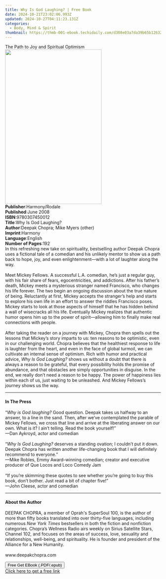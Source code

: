 ```yaml
---
title: Why Is God Laughing? | Free Book
date: 2024-10-21T23:02:06.993Z
updated: 2024-10-27T04:11:23.131Z
categories:
  - Body, Mind & Spirit
thumbnail: https://thmb-001-ebook.techidaily.com/d308e03a7da39b65b126321a1a4b39b875d56166314d33cf0d60757374e1e9e6.jpg
---
```

<main id="book-container">
  <div class="flex flex-col">
    <div class="book-brief flex-1 py-6 px-4 sm:p-6 md:py-10 md:px-8">
      <!-- brief-->
      <div class="book-brief-main">The Path to Joy and Spiritual Optimism</div>
    </div>
    <div
      class="book-meta-info flex-1 grid gap-4 col-start-1 col-end-3 row-start-1 sm:mb-6 sm:grid-cols-4 lg:gap-6 lg:col-start-2 lg:row-end-6 lg:row-span-6 lg:mb-0"
    >
      <div
        class="book-meta-info-left place-content-center mt-4 p-4 text-sm leading-6 col-start-2 col-span-2 dark:text-slate-400"
      >
        <img
          class="w-full h-500 object-cover rounded-lg sm:h-255 sm:col-span-2 lg:col-span-full"
          src="https://img-001-ebook.techidaily.com/d84ad8977f4e26de810c01037b9246e49b92182e3d8b49d0957e30e54e5ba3ce.jpg"
          alt=""
          width="312"
          height="500"
        />
      </div>
      <div
        class="book-meta-info-right mt-2 col-start-1 row-start-2 col-span-3 self-center"
      >
        <!-- meta data  -->
        <div class="flex flex-col px-4 md:px-8">
          <div class="flex-1">
            <strong>Publisher</strong>:<span class="px-2">Harmony/Rodale</span>
          </div>
          <div class="flex-1">
            <strong>Published</strong>:<span class="px-2">June 2008</span>
          </div>
          <div class="flex-1">
            <strong>ISBN</strong>:<span class="px-2">9780307450012</span>
          </div>
          <div class="flex-1">
            <strong>Title</strong>:<span class="px-2"
              >Why Is God Laughing?</span
            >
          </div>
          <div class="flex-1">
            <strong>Author</strong>:<span class="px-2"
              >Deepak Chopra; Mike Myers (other)</span
            >
          </div>
          <div class="flex-1">
            <strong>Imprint</strong>:<span class="px-2">Harmony</span>
          </div>
          <div class="flex-1">
            <strong>Language</strong>:<span class="px-2">English</span>
          </div>
          <div class="flex-1">
            <strong>Number of Pages</strong>:<span class="px-2">192</span>
          </div>
        </div>
      </div>
    </div>
    <div class="book-description flex-1 py-6 px-4 sm:p-6 md:py-10 md:px-8">
      <div class="book-description-main">
        <div accordion-content="" id="description">
          In this refreshing new take on spirituality, bestselling author Deepak
          Chopra uses a fictional tale of a comedian and his unlikely mentor to
          show us a path back to hope, joy, and even enlightenment—with a lot of
          laughter along the way. <br /><br />Meet Mickey Fellows. A successful
          L.A. comedian, he’s just a regular guy, with his fair share of fears,
          egocentricities, and addictions. After his father’s death, Mickey
          meets a mysterious stranger named Francisco, who changes his life
          forever. The two begin an ongoing discussion about the true nature of
          being. Reluctantly at first, Mickey accepts the stranger’s help and
          starts to explore his own life in an effort to answer the riddles
          Francisco poses. Mickey starts to look at those aspects of himself
          that he has hidden behind a wall of wisecracks all his life.
          Eventually Mickey realizes that authentic humor opens him up to the
          power of spirit—allowing him to finally make real connections with
          people. <br /><br />After taking the reader on a journey with Mickey,
          Chopra then spells out the lessons that Mickey’s story imparts to us:
          ten reasons to be optimistic, even in our challenging world. Chopra
          believes that the healthiest response to life is laughter from the
          heart, and even in the face of global turmoil, we can cultivate an
          internal sense of optimism. Rich with humor and practical advice,
          <i>Why Is God Laughing?</i> shows us without a doubt that there is
          always a reason to be grateful, that every possibility holds the
          promise of abundance, and that obstacles are simply opportunities in
          disguise. In the end, we really don’t need a reason to be happy. The
          power of happiness lies within each of us, just waiting to be
          unleashed. And Mickey Fellows’s journey shows us the way.
        </div>
        <div class="accordion-fader"></div>
      </div>
    </div>
    <div class="book-excerpts flex-1 py-6 px-4 sm:p-6 md:py-10 md:px-8">
      <!-- excerpts-->
      <div class="book-excerpts-main">
        <hr />
        <h4 class="placeholder placeholder-heading">
          <span>In The Press</span>
        </h4>
        <p>
          “<i>Why is God laughing? </i>Good question. Deepak takes us halfway to
          an answer, to a line in the sand. Then, after we’ve contemplated the
          parable of Mickey Fellows, we cross that line and arrive at the
          liberating answer on our own. What is it? I ain’t telling. Read the
          book yourself!”<br />—Dan Aykroyd, actor and comedian<br /><br />“<i
            >Why Is God Laughing?</i
          >
          deserves a standing ovation; I couldn’t put it down. Deepak Chopra has
          written another life-changing book that I will definitely recommend to
          everyone.”<br />—Mike Robles, Emmy Award–winning comedian; creator and
          executive producer of Que Locos and Loco Comedy Jam <br /><br />“If
          you’re skimming these quotes to see whether you’re going to buy this
          book, don’t bother. Just read a bit of chapter five!”<br />—John
          Cleese, actor and comedian
        </p>
      </div>
    </div>
    <div class="book-about-author flex-1 py-6 px-4 sm:p-6 md:py-10 md:px-8">
      <!-- about author-->
      <div class="book-main-author-main">
        <hr />
        <h4 class="placeholder placeholder-heading">
          <span>About the Author</span>
        </h4>
        <p>
          DEEPAK CHOPRA, a member of Oprah's SuperSoul 100, is the author of
          more than fifty books translated into over thirty-five languages,
          including numerous <i>New York Times</i> bestsellers in both the
          fiction and nonfiction categories. Chopra’s Wellness Radio airs weekly
          on Sirius Satellite Stars, Channel 102, and focuses on the areas of
          success, love, sexuality and relationships, well-being, and
          spirituality. He is founder and president of the Alliance for a New
          Humanity. <br /><br />www.deepakchopra.com
        </p>
      </div>
    </div>
    <div class="book-free-get flex-1 py-6 px-4 sm:p-6 md:py-10 md:px-8">
      <button
        id="btn-free-get"
        class="bg-blue-500 hover:bg-blue-700 text-white font-bold py-2 px-4 rounded"
      >
        Free Get EBook (.PDF/.epub)
      </button>
      <div id="countdown-display" class="px-2 text-lg mt-2"></div>
      <a
        id="free-link"
        class="hidden bg-blue-500 hover:bg-blue-700 text-white font-bold py-2 px-4 rounded"
        href="https://www.ebooks.com/en-us/book/339985/why-is-god-laughing/deepak-chopra/"
        target="_blank"
        >Click here to get a free link</a
      >
    </div>
    <script>
      let countdownTime = 0;
      let countdownInterval = null;
      document
        .getElementById('btn-free-get')
        .addEventListener('click', startCountdown);
      function startCountdown() {
        countdownTime = new Date().getTime() + 60000 * 3;
        countdownInterval = setInterval(updateCountdown, 1000);
        document.getElementById('btn-free-get').disabled = true;
        document
          .getElementById('btn-free-get')
          .classList.add('bg-gray-500', 'cursor-not-allowed');
      }
      function updateCountdown() {
        let currentTime = new Date().getTime();
        let timeLeft = countdownTime - currentTime;
        let secondsLeft = Math.floor(timeLeft / 1000);
        document.getElementById('countdown-display').innerHTML =
          `Remaining time: ${secondsLeft} seconds.`;
        if (secondsLeft <= 0) {
          clearInterval(countdownInterval);
          document.getElementById('btn-free-get').classList.add('hidden');
          document.getElementById('free-link').classList.remove('hidden');
          document.getElementById('countdown-display').innerHTML = '';
        }
      }
    </script>
  </div>
</main>

<ins class="adsbygoogle"
      style="display:block"
      data-ad-client="ca-pub-7571918770474297"
      data-ad-slot="8358498916"
      data-ad-format="auto"
      data-full-width-responsive="true"></ins>
    